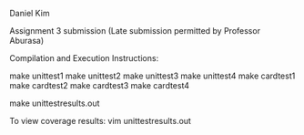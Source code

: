 Daniel Kim

Assignment 3 submission (Late submission permitted by Professor Aburasa)

Compilation and Execution Instructions:

make unittest1
make unittest2
make unittest3
make unittest4
make cardtest1
make cardtest2
make cardtest3
make cardtest4

make unittestresults.out



To view coverage results:
vim unittestresults.out
